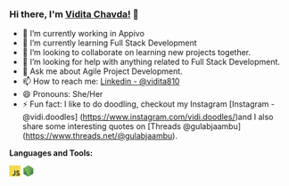 ### Hi there, I'm [Vidita Chavda!](https://github.com/vidita810) 👋

- 🔭 I’m currently working in Appivo
- 🌱 I’m currently learning Full Stack Development
- 👯 I’m looking to collaborate on learning new projects together.
- 🤔 I’m looking for help with anything related to Full Stack Development.
- 💬 Ask me about Agile Project Development.
- 📫 How to reach me: [Linkedin - @vidita810](https://www.linkedin.com/in/vidita810/) 
- 😄 Pronouns: She/Her
- ⚡ Fun fact: I like to do doodling, checkout my Instagram [Instagram - @vidi.doodles] (https://www.instagram.com/vidi.doodles/)and I also share some interesting quotes on [Threads @gulabjaambu] (https://www.threads.net/@gulabjaambu).

**Languages and Tools:**  

<code><img height="20" src="https://raw.githubusercontent.com/github/explore/80688e429a7d4ef2fca1e82350fe8e3517d3494d/topics/javascript/javascript.png"></code>
<code><img height="20" src="https://raw.githubusercontent.com/github/explore/80688e429a7d4ef2fca1e82350fe8e3517d3494d/topics/nodejs/nodejs.png"></code>    


<div align="center">

